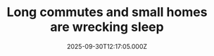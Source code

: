 ---
title: "Long commutes and small homes are wrecking sleep"
date: 2025-09-30T12:17:05.000Z
category: Health
externalLink: "https://www.sciencedaily.com/releases/2025/09/250930034158.htm"
image: ""
excerpt: "Tokyo residents face a trade-off between home size and commute time when it comes to sleep health. A new study shows longer commutes increase both insomnia and daytime sleepiness, while smaller housing also raises insomnia risk. Even with average-sized homes, commuting more than 52 minutes pushed people into the insomnia range. Researchers say smarter housing planning could improve both sleep…"
---